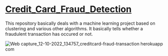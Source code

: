# [Credit_Card_Fraud_Detection](https://creditcard-fraud-transaction.herokuapp.com/)
This repository basically deals with a machine learning project based on clustering  and various other algorithms. It basically tells whether a fraudulent transaction has occured or not.

![Web capture_12-10-2022_134757_creditcard-fraud-transaction herokuapp com](https://user-images.githubusercontent.com/69504019/195289563-ea4eff90-3c9a-418b-9db1-bf3a5f2edeb7.jpeg)
